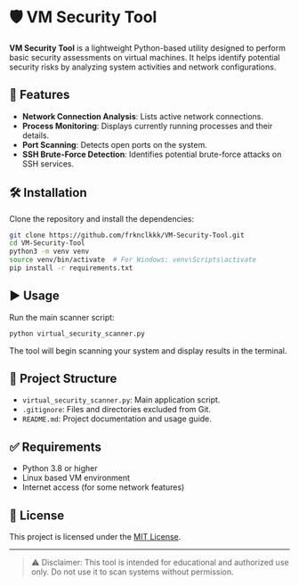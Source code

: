 # 🛡️ VM Security Tool

**VM Security Tool** is a lightweight Python-based utility designed to perform basic security assessments on virtual machines. It helps identify potential security risks by analyzing system activities and network configurations.

## 🚀 Features

- **Network Connection Analysis**: Lists active network connections.
- **Process Monitoring**: Displays currently running processes and their details.
- **Port Scanning**: Detects open ports on the system.
- **SSH Brute-Force Detection**: Identifies potential brute-force attacks on SSH services.

## 🛠️ Installation

Clone the repository and install the dependencies:

```bash
git clone https://github.com/frknclkkk/VM-Security-Tool.git
cd VM-Security-Tool
python3 -m venv venv
source venv/bin/activate  # For Windows: venv\Scripts\activate
pip install -r requirements.txt
```

## ▶️ Usage

Run the main scanner script:

```bash
python virtual_security_scanner.py
```

The tool will begin scanning your system and display results in the terminal.

## 📁 Project Structure

- `virtual_security_scanner.py`: Main application script.
- `.gitignore`: Files and directories excluded from Git.
- `README.md`: Project documentation and usage guide.

## ✅ Requirements

- Python 3.8 or higher
- Linux based VM environment
- Internet access (for some network features)

## 📄 License

This project is licensed under the [MIT License](LICENSE).

---

> ⚠️ Disclaimer: This tool is intended for educational and authorized use only. Do not use it to scan systems without permission.

